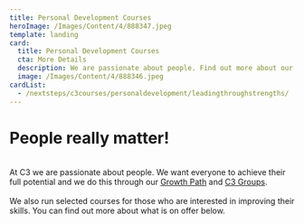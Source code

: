 ```yaml
---
title: Personal Development Courses
heroImage: /Images/Content/4/888347.jpeg
template: landing
card:
  title: Personal Development Courses
  cta: More Details
  description: We are passionate about people. Find out more about our upcoming personal development courses here
  image: /Images/Content/4/888346.jpeg
cardList:
  - /nextsteps/c3courses/personaldevelopment/leadingthroughstrengths/
---
```


<h1>
People really matter!</h1>
<br/>
At C3 we are passionate about people. We want everyone to achieve their full potential and we do this through our <a href="/nextsteps/growthpath/">Growth Path</a> and <a href="/nextsteps/c3groups/">C3 Groups</a>. <br/>
<br/>
We also run selected courses for those who are interested in improving their skills. You can find out more about what is on offer below.
